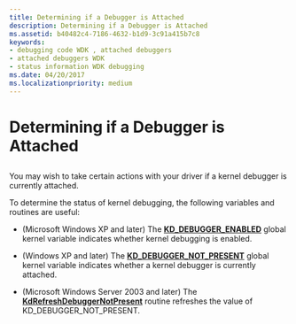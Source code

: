 ```yaml
---
title: Determining if a Debugger is Attached
description: Determining if a Debugger is Attached
ms.assetid: b40482c4-7186-4632-b1d9-3c91a415b7c8
keywords:
- debugging code WDK , attached debuggers
- attached debuggers WDK
- status information WDK debugging
ms.date: 04/20/2017
ms.localizationpriority: medium
---
```


# Determining if a Debugger is Attached


## <span id="ddk_determining_if_a_debugger_is_attached_tools"></span><span id="DDK_DETERMINING_IF_A_DEBUGGER_IS_ATTACHED_TOOLS"></span>


You may wish to take certain actions with your driver if a kernel debugger is currently attached.

To determine the status of kernel debugging, the following variables and routines are useful:

-   (Microsoft Windows XP and later) The [**KD\_DEBUGGER\_ENABLED**](https://docs.microsoft.com/previous-versions/ff548118(v=vs.85)) global kernel variable indicates whether kernel debugging is enabled.

-   (Windows XP and later) The [**KD\_DEBUGGER\_NOT\_PRESENT**](https://docs.microsoft.com/previous-versions/ff548125(v=vs.85)) global kernel variable indicates whether a kernel debugger is currently attached.

-   (Microsoft Windows Server 2003 and later) The [**KdRefreshDebuggerNotPresent**](https://docs.microsoft.com/windows-hardware/drivers/ddi/wdm/nf-wdm-kdrefreshdebuggernotpresent) routine refreshes the value of KD\_DEBUGGER\_NOT\_PRESENT.

 

 





